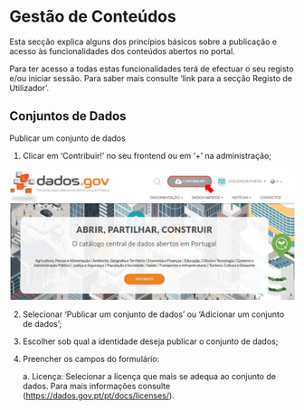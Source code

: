 # Gestão de Conteúdos

Esta secção explica alguns dos princípios básicos sobre a publicação e acesso às funcionalidades dos conteúdos abertos no portal.

Para ter acesso a todas estas funcionalidades terá de efectuar o seu registo e/ou iniciar sessão. Para saber mais consulte ‘link para a secção Registo de Utilizador’.

## Conjuntos de Dados 

Publicar um conjunto de dados

1. Clicar em ‘Contribuir!’ no seu frontend ou em ‘+’ na administração;

![Contribuir](screenshots/contribuir.JPG)

2.	Selecionar ‘Publicar um conjunto de dados’ ou ‘Adicionar um conjunto de dados’;

3.	Escolher sob qual a identidade deseja publicar o conjunto de dados;

4.	Preencher os campos do formulário:

    a. Licença: Selecionar a licença que mais se adequa ao conjunto de dados. Para mais informações consulte (https://dados.gov.pt/pt/docs/licenses/).

